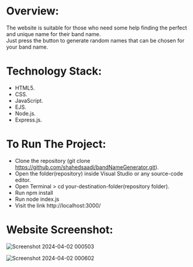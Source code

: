 # Overview:
The website is suitable for those who need some help finding the perfect and unique name for their band name.  
Just press the button to generate random names that can be chosen for your band name.

# Technology Stack:
- HTML5.
- CSS.
- JavaScript.
- EJS.
- Node.js.
- Express.js.

# To Run The Project:
- Clone the repository (git clone https://github.com/shahedsaadi/bandNameGenerator.git).
- Open the folder(repository) inside Visual Studio or any source-code editor.
- Open Terminal > cd your-destination-folder(repository folder).
- Run npm install
- Run node index.js
- Visit the link http://localhost:3000/

# Website Screenshot:

![Screenshot 2024-04-02 000503](https://github.com/shahedsaadi/bandNameGenerator/assets/108287237/c2272692-fd8d-411d-960e-25fe134211a0)


![Screenshot 2024-04-02 000602](https://github.com/shahedsaadi/bandNameGenerator/assets/108287237/b3260d83-70ff-4939-8b3e-43742b1d1ff1)
